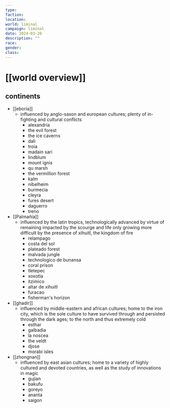 ```yaml
---
type: 
faction: 
location: 
world: liminal
campaign: liminal
date: 2024-03-20
description: ""
race: 
gender: 
class: 
---
```

# [[world overview]]

## continents
- [[eboria]]
	- influenced by anglo-saxon and european cultures; plenty of in-fighting and cultural conflicts
		- alexandria
		- the evil forest
		- the ice caverns
		- dali
		- troia
		- madain sari
		- lindblum
		- mount ignis
		- qu marsh
		- the vermillion forest
		- kalm
		- nibelheim
		- burmecia
		- cleyra
		- fures desert
		- daguerro
		- treno
- [[Palmañía]]
	- influenced by the latin tropics, technologically advanced by virtue of remaining impacted by the scourge and life only growing more difficult by the presence of xihuitl, the kingdom of fire
		- relampago
		- costa del sol
		- plateado forest
		- malvada jungle
		- technologico de bunansa
		- coral prison
		- tletepec
		- xoxotla
		- itzimico
		- altar de xihuitl
		- furacao
		- fisherman's horizon
- [[ghadir]]
	- influenced by middle-eastern and african cultures; home to the iron city, which is the sole culture to have survived through and persisted through the dark ages; to the north and thus extremely cold
		- esthar
		- galbadia
		- la noscea
		- the veldt
		- djose
		- morabi isles
- [[zhongnan]]
	- influenced by east asian cultures; home to a variety of highly cultured and devoted countries, as well as the study of innovations in magic
		- gujian
		- bakufu
		- goreyo
		- ananta
		- saigon